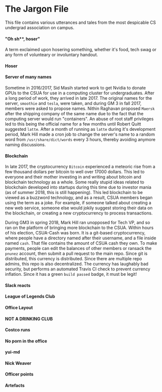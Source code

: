 The Jargon File
===============

This file contains various utterances and tales from the most despicable CS undergrad association on campus.

#### "Oh sh\*\*, hoser"

A term exclaimed upon hosering something, whether it's food, tech swag or any form of volunteary or involuntary handout.

#### Hoser

#### Server of many names

Sometime in 2016/2017, Sid Masih started work to get Nvidia to donate GPUs to the CSUA for use in a
computing cluster for undergraduates. After a long period of work, they arrived in late 2017. The
original names for the server, `smoothie` and `tesla`, were taken, and during GM 3 in fall 2017,
members were asked to propose names. Nithin Raghavan proposed `Maersk` after the shipping company of
the same name due to the fact that the computing server would run "containers". An abuse of root
staff privileges led to this being the official name for a few months until Robert Quitt suggested
`latte`. After a month of running as `latte` during it's development period, Mark Hill made a cron
job to change the server's name to a random word from `/usr/share/dict/words` every 3 hours, thereby
avoiding anymore naming discussions.

#### Blockchain

In late 2017, the cryptocurrency `Bitcoin` experienced a meteoric rise from a few thousand dollars
per bitcoin to well over 17000 dollars. This led to everyone and their mother investing in and
writing about bitcoin and blockchain technology as a whole. Some really stupid ideas related to
blockchain developed into startups during this time due to investor mania (as of summer 2018, this
is still happening). This led blockchain to be viewed as a buzzword technology, and as a result,
CSUA members began using the term as a joke. For example, if someone talked about creating a new web
service, someone else would jokily suggest storing their data on the blockchain, or creating a new
cryptocurrency to process transactions.

During GM3 in spring 2018, Mark Hill ran unopposed for Tech VP, and so ran on the platform of
bringing more blockchain to the CSUA. Within hours of his election, CSUA-Cash was born. It is a
git-based cryptocurrency, where people have a directory named after their username, and a file
inside named `cash`. That file contains the amount of CSUA cash they own. To make payments, people
can edit the balances of other members or ransack the `pnunez` account, then submit a pull request
to the main repo. Since git is distributed, this currency is distributed. Since there are multiple
repo admins, this repo is also decentralized. The currency has laughably bad security, but performs
an automated Travis CI check to prevent currency inflation. Since it has a green `build passed`
badge, it must be legit!

#### Slack reacts

#### League of Legends Club

#### Office Layout

#### NOT A DRINKING CLUB

#### Costco runs

#### No porn in the office

#### yui-md

#### Nick Weaver

#### Officer points

#### Artefacts
